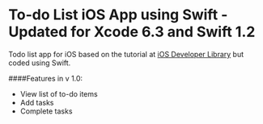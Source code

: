 To-do List iOS App using Swift - Updated for Xcode 6.3 and Swift 1.2
=============================

Todo list app for iOS based on the tutorial at <a href="https://developer.apple.com/library/prerelease/ios/referencelibrary/GettingStarted/RoadMapiOS">iOS Developer Library</a> but coded using Swift.

####Features in v 1.0:
- View list of to-do items
- Add tasks
- Complete tasks

